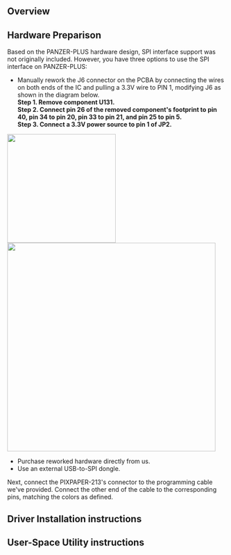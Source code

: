 ## Overview

## Hardware Preparison

Based on the PANZER-PLUS hardware design, SPI interface support was not originally included. However, you have three options to use the SPI interface on PANZER-PLUS: <br>

- Manually rework the J6 connector on the PCBA by connecting the wires on both ends of the IC and pulling a 3.3V wire to PIN 1, modifying J6 as shown in the diagram below. <br>
**Step 1. Remove component U131.** <br>
**Step 2. Connect pin 26 of the removed component's footprint to pin 40, pin 34 to pin 20, pin 33 to pin 21, and pin 25 to pin 5.** <br>
**Step 3. Connect a 3.3V power source to pin 1 of JP2.** <br>
<img src="https://github.com/user-attachments/assets/d078649b-6386-4ebc-ab80-e8636ebd399e" width="250">
<img src="https://github.com/user-attachments/assets/a295b2cd-11bd-4b92-9a99-4f7116dfa3cf" width="480">

- Purchase reworked hardware directly from us.
- Use an external USB-to-SPI dongle.

Next, connect the PIXPAPER-213's connector to the programming cable we've provided. Connect the other end of the cable to the corresponding pins, matching the colors as defined.


## Driver Installation instructions

## User-Space Utility instructions
